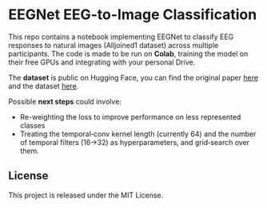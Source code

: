 # EEGNet EEG-to-Image Classification
This repo contains a notebook implementing EEGNet to classify EEG responses to natural images (Alljoined1 dataset) across multiple participants.
The code is made to be run on __Colab__, training the model on their free GPUs and integrating with your personal Drive.

The __dataset__ is public on Hugging Face, you can find the original paper [here](https://arxiv.org/abs/2404.05553) and the dataset [here](https://huggingface.co/datasets/Alljoined/05_125).

Possible __next steps__ could involve:
- Re-weighting the loss to improve performance on less represented classes
- Treating the temporal‐conv kernel length (currently 64) and the number of temporal filters (16→32) as hyperparameters, and grid‐search over them.

## License
This project is released under the MIT License.
